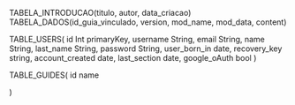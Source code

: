 TABELA_INTRODUCAO(titulo, autor, data_criacao)
TABELA_DADOS(id_guia_vinculado, version, mod_name, mod_data, content)

TABLE_USERS(
    id              Int primaryKey,
    username        String,
    email           String,
    name            String,
    last_name       String,
    password        String,
    user_born_in    date,
    recovery_key    string,
    account_created date,
    last_section    date,
    google_oAuth    bool
    )

TABLE_GUIDES(
    id
    name
    
)